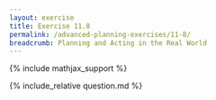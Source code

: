 ```yaml
---
layout: exercise
title: Exercise 11.8
permalink: /advanced-planning-exercises/11-8/
breadcrumb: Planning and Acting in the Real World
---
```


{% include mathjax_support %}

<div><i class="arrow-up loader" data-chapter="advanced-planning-exercises" data-exercise="ex_8" data-rating="0"></i></div>
{% include_relative question.md %}
